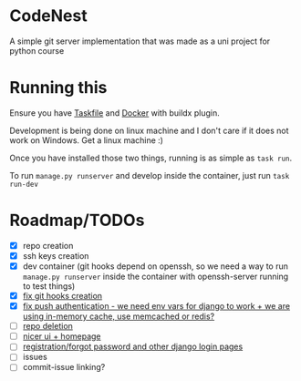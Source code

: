 # CodeNest

A simple git server implementation that was made as a uni project for python course

# Running this

Ensure you have [Taskfile](https://taskfile.dev/installation/)
and [Docker](https://docs.docker.com/engine/install/) with buildx plugin.

Development is being done on linux machine and I don't care if it does not work on Windows. Get a
linux machine :)

Once you have installed those two things, running is as simple as `task run`.

To run `manage.py runserver` and develop inside the container, just run `task run-dev`

# Roadmap/TODOs

- [x] repo creation
- [x] ssh keys creation
- [x] dev container (git hooks depend on openssh, so we need a way to run `manage.py runserver`
  inside the container with openssh-server running to test things)
- [x] [fix git hooks creation](https://github.com/robko23/CodeNest/issues/1)
- [x] [fix push authentication - we need env vars for django to work + we are using in-memory cache,
  use memcached or redis?](https://github.com/robko23/CodeNest/issues/2)
- [ ] [repo deletion](https://github.com/robko23/CodeNest/issues/3)
- [ ] [nicer ui + homepage](https://github.com/robko23/CodeNest/issues/4)
- [ ] [registration/forgot password and other django login pages](https://github.com/robko23/CodeNest/issues/5)
- [ ] issues
- [ ] commit-issue linking?
